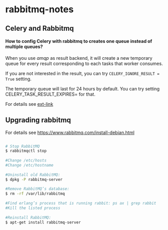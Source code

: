 # rabbitmq-notes

## Celery and Rabbitmq

#### How to config Celery with rabbitmq to creates one queue instead of multiple queues?

When you use *amqp* as result backend, it will create a new temporary queue for every result corresponding to each tasks that worker consumes.

If you are not interested in the result, you can try `CELERY_IGNORE_RESULT = True` setting.

The temporary queue will last for 24 hours by default. You can try setting CELERY_TASK_RESULT_EXPIRES=<time in secs> for that.

For details see [ext-link](https://stackoverflow.com/questions/20998658/celery-with-rabbitmq-creates-results-multiple-queues)


## Upgrading rabbitmq

For details see https://www.rabbitmq.com/install-debian.html

```sh

# Stop RabbitMQ
$ rabbitmqctl stop 
 
#Change /etc/hosts
#Change /etc/hostname
 
#Uninstall old RabbitMQ: 
$ dpkg -P rabbitmq-server
 
#Remove RabbitMQ’s database: 
$ rm -rf /var/lib/rabbitmq
 
#Find erlang’s process that is running rabbit: ps ax | grep rabbit
#Kill the listed process
 
#Reinstall RabbitMQ: 
$ apt-get install rabbitmq-server

```

